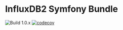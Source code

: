 # InfluxDB2 Symfony Bundle

![Build 1.0.x](https://github.com/Baby-Markt/influxdb2-bundle/actions/workflows/php.yml/badge.svg?branch=1.0.x-dev)
[![codecov](https://codecov.io/gh/Baby-Markt/influxdb2-bundle/branch/1.0.x-dev/graph/badge.svg?token=N8MOLOBNW9)](https://codecov.io/gh/Baby-Markt/influxdb2-bundle)
